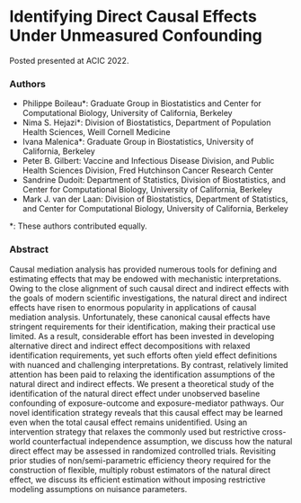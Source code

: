  # Identifying Direct Causal Effects Under Unmeasured Confounding

Posted presented at ACIC 2022.

### Authors

- Philippe Boileau\*: Graduate Group in Biostatistics and Center for
  Computational Biology, University of California, Berkeley
- Nima S. Hejazi\*: Division of Biostatistics, Department of Population Health
  Sciences, Weill Cornell Medicine
- Ivana Malenica\*: Graduate Group in Biostatistics, University of California,
  Berkeley
- Peter B. Gilbert: Vaccine and Infectious Disease Division, and Public Health
  Sciences Division, Fred Hutchinson Cancer Research Center
- Sandrine Dudoit: Department of Statistics, Division of Biostatistics, and
  Center for Computational Biology, University of California, Berkeley
- Mark J. van der Laan: Division of Biostatistics, Department of Statistics,
  and Center for Computational Biology, University of California, Berkeley

\*: These authors contributed equally.

### Abstract

Causal mediation analysis has provided numerous tools for defining and
estimating effects that may be endowed with mechanistic interpretations. Owing
to the close alignment of such causal direct and indirect effects with the
goals of modern scientific investigations, the natural direct and indirect
effects have risen to enormous popularity in applications of causal mediation
analysis. Unfortunately, these canonical causal effects have stringent
requirements for their identification, making their practical use limited. As a
result, considerable effort has been invested in developing alternative direct
and indirect effect decompositions with relaxed identification requirements,
yet such efforts often yield effect definitions with nuanced and challenging
interpretations. By contrast, relatively limited attention has been paid to
relaxing the identification assumptions of the natural direct and indirect
effects. We present a theoretical study of the identification of the natural
direct effect under unobserved baseline confounding of exposure-outcome and
exposure-mediator pathways. Our novel identification strategy reveals that
this causal effect may be learned even when the total causal effect remains
unidentified. Using an intervention strategy that relaxes the commonly used but
restrictive cross-world counterfactual independence assumption, we discuss how
the natural direct effect may be assessed in randomized controlled trials.
Revisiting prior studies of non/semi-parametric efficiency theory required for
the construction of flexible, multiply robust estimators of the natural direct
effect, we discuss its efficient estimation without imposing restrictive
modeling assumptions on nuisance parameters.
